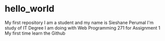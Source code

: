 # hello_world
My first repository
I am a student and my name is Sieshane Perumal
I'm study of IT Degree
I am doing with Web Programming 271 for Assignment 1
My first time learn the Github 
